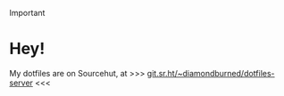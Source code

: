> [!IMPORTANT]
> # Hey!
> My dotfiles are on Sourcehut, at >>> [git.sr.ht/~diamondburned/dotfiles-server](https://git.sr.ht/~diamondburned/dotfiles-server) <<<
